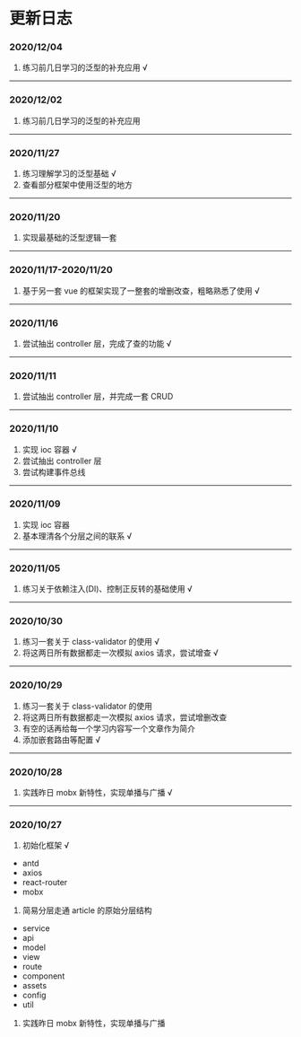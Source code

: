 # 更新日志

### 2020/12/04
1. 练习前几日学习的泛型的补充应用 √

--- 

### 2020/12/02
1. 练习前几日学习的泛型的补充应用

--- 

### 2020/11/27
1. 练习理解学习的泛型基础 √
2. 查看部分框架中使用泛型的地方

--- 

### 2020/11/20
1. 实现最基础的泛型逻辑一套

--- 

### 2020/11/17-2020/11/20
1. 基于另一套 vue 的框架实现了一整套的增删改查，粗略熟悉了使用 √

--- 

### 2020/11/16
1. 尝试抽出 controller 层，完成了查的功能 √

--- 


### 2020/11/11
1. 尝试抽出 controller 层，并完成一套 CRUD

--- 

### 2020/11/10
1. 实现 ioc 容器 √
2. 尝试抽出 controller 层
3. 尝试构建事件总线

--- 

### 2020/11/09
1. 实现 ioc 容器
2. 基本理清各个分层之间的联系 √

--- 

### 2020/11/05
1. 练习关于依赖注入(DI)、控制正反转的基础使用 √

--- 

### 2020/10/30
1. 练习一套关于 class-validator 的使用 √
2. 将这两日所有数据都走一次模拟 axios 请求，尝试增查 √

--- 

### 2020/10/29
1. 练习一套关于 class-validator 的使用
2. 将这两日所有数据都走一次模拟 axios 请求，尝试增删改查
3. 有空的话再给每一个学习内容写一个文章作为简介
4. 添加嵌套路由等配置 √

--- 

### 2020/10/28
1. 实践昨日 mobx 新特性，实现单播与广播 √

--- 

### 2020/10/27
1. 初始化框架 √
  - antd
  - axios
  - react-router
  - mobx
1. 简易分层走通 article 的原始分层结构
  - service
  - api
  - model
  - view
  - route
  - component
  - assets
  - config
  - util
1. 实践昨日 mobx 新特性，实现单播与广播